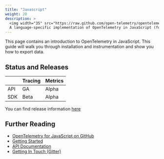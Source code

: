 ```yaml
---
title: "Javascript"
weight: 20
description: >
  <img width="35" src="https://raw.github.com/open-telemetry/opentelemetry.io/main/iconography/32x32/JS_SDK.svg"></img>
  A language-specific implementation of OpenTelemetry in JavaScript (for Node.JS & the browser).
---
```


This page contains an introduction to OpenTelemetry in JavaScript. This guide
will walk you through installation and instrumentation and show you how to
export data.

## Status and Releases

|       | Tracing | Metrics |
| ----- | ------- | ------- |
| API   | GA      | Alpha   |
| SDK   | Beta    | Alpha   |

You can find release information [here](https://github.com/open-telemetry/opentelemetry-js/releases)

## Further Reading

- [OpenTelemetry for JavaScript on GitHub](https://github.com/open-telemetry/opentelemetry-js)
- [Getting Started](https://github.com/open-telemetry/opentelemetry-js/blob/main/getting-started/README.md)
- [API Documentation](https://open-telemetry.github.io/opentelemetry-js)
- [Getting In Touch (Gitter)](https://gitter.im/open-telemetry/opentelemetry-node)
